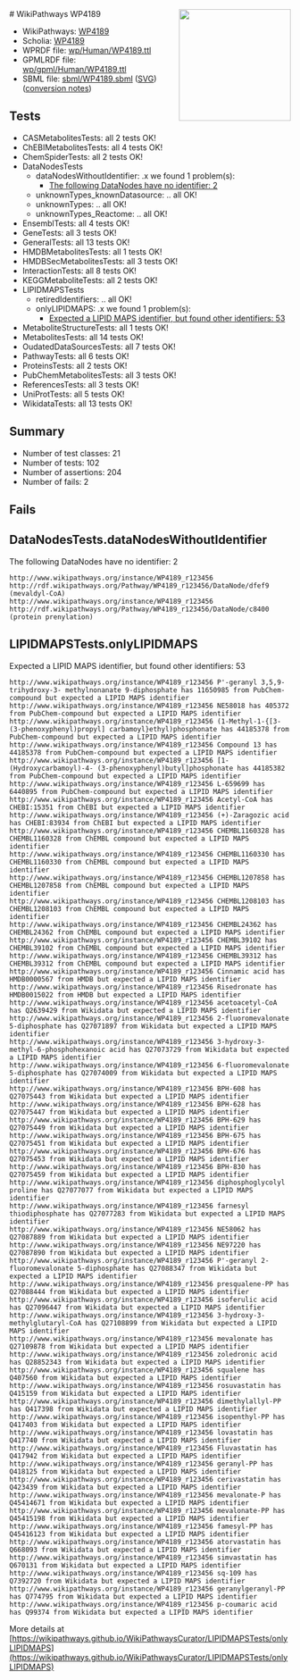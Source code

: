 <img style="float: right; width: 200px" src="../logo.png" />
# WikiPathways WP4189

* WikiPathways: [WP4189](https://identifiers.org/wikipathways:WP4189)
* Scholia: [WP4189](https://scholia.toolforge.org/wikipathways/WP4189)
* WPRDF file: [wp/Human/WP4189.ttl](../wp/Human/WP4189.ttl)
* GPMLRDF file: [wp/gpml/Human/WP4189.ttl](../wp/gpml/Human/WP4189.ttl)
* SBML file: [sbml/WP4189.sbml](../sbml/WP4189.sbml) ([SVG](../sbml/WP4189.svg)) ([conversion notes](../sbml/WP4189.txt))

## Tests
* CASMetabolitesTests: all 2 tests OK!
* ChEBIMetabolitesTests: all 4 tests OK!
* ChemSpiderTests: all 2 tests OK!
* DataNodesTests
    * dataNodesWithoutIdentifier: .x we found 1 problem(s):
        * [The following DataNodes have no identifier: 2](#d2d32fa1)
    * unknownTypes_knownDatasource: .. all OK!
    * unknownTypes: .. all OK!
    * unknownTypes_Reactome: .. all OK!
* EnsemblTests: all 4 tests OK!
* GeneTests: all 3 tests OK!
* GeneralTests: all 13 tests OK!
* HMDBMetabolitesTests: all 1 tests OK!
* HMDBSecMetabolitesTests: all 3 tests OK!
* InteractionTests: all 8 tests OK!
* KEGGMetaboliteTests: all 2 tests OK!
* LIPIDMAPSTests
    * retiredIdentifiers: .. all OK!
    * onlyLIPIDMAPS: .x we found 1 problem(s):
        * [Expected a LIPID MAPS identifier, but found other identifiers: 53](#d0bfb6f7)
* MetaboliteStructureTests: all 1 tests OK!
* MetabolitesTests: all 14 tests OK!
* OudatedDataSourcesTests: all 7 tests OK!
* PathwayTests: all 6 tests OK!
* ProteinsTests: all 2 tests OK!
* PubChemMetabolitesTests: all 3 tests OK!
* ReferencesTests: all 3 tests OK!
* UniProtTests: all 5 tests OK!
* WikidataTests: all 13 tests OK!


## Summary

* Number of test classes: 21
* Number of tests: 102
* Number of assertions: 204
* Number of fails: 2

## Fails

<a name="d2d32fa1" />

## DataNodesTests.dataNodesWithoutIdentifier

The following DataNodes have no identifier: 2
```
http://www.wikipathways.org/instance/WP4189_r123456 http://rdf.wikipathways.org/Pathway/WP4189_r123456/DataNode/dfef9 (mevaldyl-CoA)
http://www.wikipathways.org/instance/WP4189_r123456 http://rdf.wikipathways.org/Pathway/WP4189_r123456/DataNode/c8400 (protein prenylation)
```

<a name="d0bfb6f7" />

## LIPIDMAPSTests.onlyLIPIDMAPS

Expected a LIPID MAPS identifier, but found other identifiers: 53
```
http://www.wikipathways.org/instance/WP4189_r123456 P'-geranyl 3,5,9-trihydroxy-3- methylnonanate 9-diphosphate has 11650985 from PubChem-compound but expected a LIPID MAPS identifier
http://www.wikipathways.org/instance/WP4189_r123456 NE58018 has 405372 from PubChem-compound but expected a LIPID MAPS identifier
http://www.wikipathways.org/instance/WP4189_r123456 (1-Methyl-1-{[3-(3-phenoxyphenyl)propyl] carbamoyl}ethyl)phosphonate has 44185378 from PubChem-compound but expected a LIPID MAPS identifier
http://www.wikipathways.org/instance/WP4189_r123456 Compound 13 has 44185378 from PubChem-compound but expected a LIPID MAPS identifier
http://www.wikipathways.org/instance/WP4189_r123456 [1-(Hydroxycarbamoyl)-4- (3-phenoxyphenyl)butyl]phosphonate has 44185382 from PubChem-compound but expected a LIPID MAPS identifier
http://www.wikipathways.org/instance/WP4189_r123456 L-659699 has 6440895 from PubChem-compound but expected a LIPID MAPS identifier
http://www.wikipathways.org/instance/WP4189_r123456 Acetyl-CoA has CHEBI:15351 from ChEBI but expected a LIPID MAPS identifier
http://www.wikipathways.org/instance/WP4189_r123456 (+)-Zaragozic acid has CHEBI:83934 from ChEBI but expected a LIPID MAPS identifier
http://www.wikipathways.org/instance/WP4189_r123456 CHEMBL1160328 has CHEMBL1160328 from ChEMBL compound but expected a LIPID MAPS identifier
http://www.wikipathways.org/instance/WP4189_r123456 CHEMBL1160330 has CHEMBL1160330 from ChEMBL compound but expected a LIPID MAPS identifier
http://www.wikipathways.org/instance/WP4189_r123456 CHEMBL1207858 has CHEMBL1207858 from ChEMBL compound but expected a LIPID MAPS identifier
http://www.wikipathways.org/instance/WP4189_r123456 CHEMBL1208103 has CHEMBL1208103 from ChEMBL compound but expected a LIPID MAPS identifier
http://www.wikipathways.org/instance/WP4189_r123456 CHEMBL24362 has CHEMBL24362 from ChEMBL compound but expected a LIPID MAPS identifier
http://www.wikipathways.org/instance/WP4189_r123456 CHEMBL39102 has CHEMBL39102 from ChEMBL compound but expected a LIPID MAPS identifier
http://www.wikipathways.org/instance/WP4189_r123456 CHEMBL39312 has CHEMBL39312 from ChEMBL compound but expected a LIPID MAPS identifier
http://www.wikipathways.org/instance/WP4189_r123456 Cinnamic acid has HMDB0000567 from HMDB but expected a LIPID MAPS identifier
http://www.wikipathways.org/instance/WP4189_r123456 Risedronate has HMDB0015022 from HMDB but expected a LIPID MAPS identifier
http://www.wikipathways.org/instance/WP4189_r123456 acetoacetyl-CoA has Q2639429 from Wikidata but expected a LIPID MAPS identifier
http://www.wikipathways.org/instance/WP4189_r123456 2-fluoromevalonate 5-diphosphate has Q27071897 from Wikidata but expected a LIPID MAPS identifier
http://www.wikipathways.org/instance/WP4189_r123456 3-hydroxy-3-methyl-6-phosphohexanoic acid has Q27073729 from Wikidata but expected a LIPID MAPS identifier
http://www.wikipathways.org/instance/WP4189_r123456 6-fluoromevalonate 5-diphosphate has Q27074009 from Wikidata but expected a LIPID MAPS identifier
http://www.wikipathways.org/instance/WP4189_r123456 BPH-608 has Q27075443 from Wikidata but expected a LIPID MAPS identifier
http://www.wikipathways.org/instance/WP4189_r123456 BPH-628 has Q27075447 from Wikidata but expected a LIPID MAPS identifier
http://www.wikipathways.org/instance/WP4189_r123456 BPH-629 has Q27075449 from Wikidata but expected a LIPID MAPS identifier
http://www.wikipathways.org/instance/WP4189_r123456 BPH-675 has Q27075451 from Wikidata but expected a LIPID MAPS identifier
http://www.wikipathways.org/instance/WP4189_r123456 BPH-676 has Q27075453 from Wikidata but expected a LIPID MAPS identifier
http://www.wikipathways.org/instance/WP4189_r123456 BPH-830 has Q27075459 from Wikidata but expected a LIPID MAPS identifier
http://www.wikipathways.org/instance/WP4189_r123456 diphosphoglycolyl proline has Q27077077 from Wikidata but expected a LIPID MAPS identifier
http://www.wikipathways.org/instance/WP4189_r123456 farnesyl thiodiphosphate has Q27077283 from Wikidata but expected a LIPID MAPS identifier
http://www.wikipathways.org/instance/WP4189_r123456 NE58062 has Q27087889 from Wikidata but expected a LIPID MAPS identifier
http://www.wikipathways.org/instance/WP4189_r123456 NE97220 has Q27087890 from Wikidata but expected a LIPID MAPS identifier
http://www.wikipathways.org/instance/WP4189_r123456 P'-geranyl 2-fluoromevalonate 5-diphosphate has Q27088347 from Wikidata but expected a LIPID MAPS identifier
http://www.wikipathways.org/instance/WP4189_r123456 presqualene-PP has Q27088444 from Wikidata but expected a LIPID MAPS identifier
http://www.wikipathways.org/instance/WP4189_r123456 isoferulic acid has Q27096447 from Wikidata but expected a LIPID MAPS identifier
http://www.wikipathways.org/instance/WP4189_r123456 3-hydroxy-3-methylglutaryl-CoA has Q27108899 from Wikidata but expected a LIPID MAPS identifier
http://www.wikipathways.org/instance/WP4189_r123456 mevalonate has Q27109878 from Wikidata but expected a LIPID MAPS identifier
http://www.wikipathways.org/instance/WP4189_r123456 zoledronic acid has Q28852343 from Wikidata but expected a LIPID MAPS identifier
http://www.wikipathways.org/instance/WP4189_r123456 squalene has Q407560 from Wikidata but expected a LIPID MAPS identifier
http://www.wikipathways.org/instance/WP4189_r123456 rosuvastatin has Q415159 from Wikidata but expected a LIPID MAPS identifier
http://www.wikipathways.org/instance/WP4189_r123456 dimethylallyl-PP has Q417398 from Wikidata but expected a LIPID MAPS identifier
http://www.wikipathways.org/instance/WP4189_r123456 isopenthyl-PP has Q417403 from Wikidata but expected a LIPID MAPS identifier
http://www.wikipathways.org/instance/WP4189_r123456 lovastatin has Q417740 from Wikidata but expected a LIPID MAPS identifier
http://www.wikipathways.org/instance/WP4189_r123456 Fluvastatin has Q417942 from Wikidata but expected a LIPID MAPS identifier
http://www.wikipathways.org/instance/WP4189_r123456 geranyl-PP has Q418125 from Wikidata but expected a LIPID MAPS identifier
http://www.wikipathways.org/instance/WP4189_r123456 cerivastatin has Q423439 from Wikidata but expected a LIPID MAPS identifier
http://www.wikipathways.org/instance/WP4189_r123456 mevalonate-P has Q45414671 from Wikidata but expected a LIPID MAPS identifier
http://www.wikipathways.org/instance/WP4189_r123456 mevalonate-PP has Q45415198 from Wikidata but expected a LIPID MAPS identifier
http://www.wikipathways.org/instance/WP4189_r123456 famesyl-PP has Q45416123 from Wikidata but expected a LIPID MAPS identifier
http://www.wikipathways.org/instance/WP4189_r123456 atorvastatin has Q668093 from Wikidata but expected a LIPID MAPS identifier
http://www.wikipathways.org/instance/WP4189_r123456 simvastatin has Q670131 from Wikidata but expected a LIPID MAPS identifier
http://www.wikipathways.org/instance/WP4189_r123456 sq-109 has Q7392720 from Wikidata but expected a LIPID MAPS identifier
http://www.wikipathways.org/instance/WP4189_r123456 geranylgeranyl-PP has Q774795 from Wikidata but expected a LIPID MAPS identifier
http://www.wikipathways.org/instance/WP4189_r123456 p-coumaric acid has Q99374 from Wikidata but expected a LIPID MAPS identifier
```

More details at [https://wikipathways.github.io/WikiPathwaysCurator/LIPIDMAPSTests/onlyLIPIDMAPS](https://wikipathways.github.io/WikiPathwaysCurator/LIPIDMAPSTests/onlyLIPIDMAPS)

